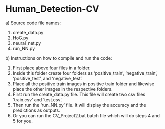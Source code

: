 # Human_Detection-CV

a) Source code file names:
1. create_data.py
2. HoG.py
3. neural_net.py
4. run_NN.py

b) Instructions on how to compile and run the code:
1. First place above four files in a folder.
2. Inside this folder create four folders as ‘positive_train’, ‘negative_train’, ‘positive_test’, and ‘negative_test’.
3. Place all the positive train images in positive train folder and likewise place the other images in the respective folders.
4. First run the create_data.py file. This file will create two csv files ‘train.csv’ and ‘test.csv’.
5. Then run the ‘run_NN.py’ file. It will display the accuracy and the predictions as outputs.
6. Or you can run the CV_Project2.bat batch file which will do steps 4 and 5 for you.
